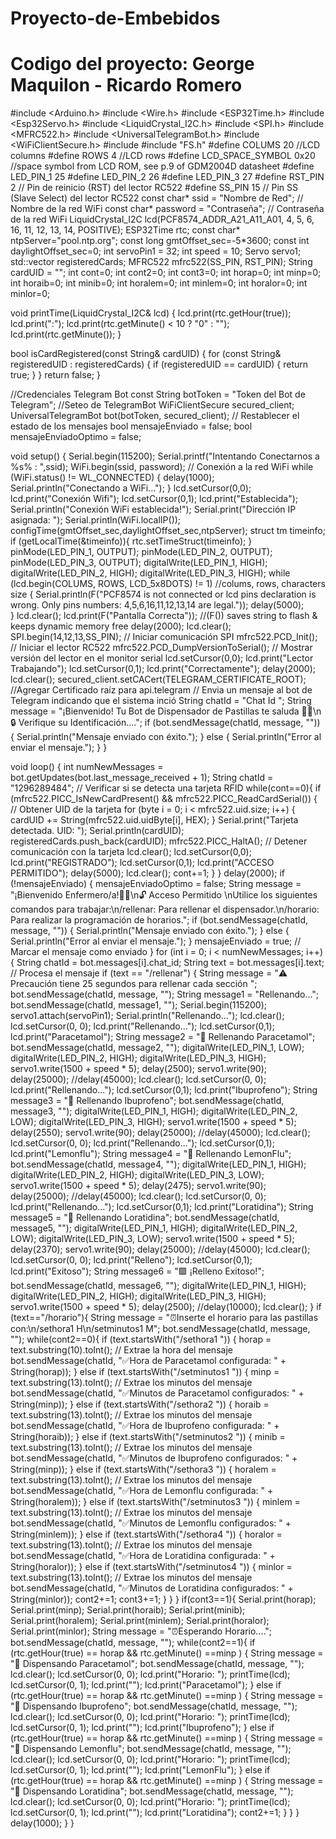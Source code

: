 # Proyecto-de-Embebidos
# Codigo del proyecto: George Maquilon - Ricardo Romero
#include <Arduino.h>
#include <Wire.h>
#include <ESP32Time.h>
#include <Esp32Servo.h>
#include <LiquidCrystal_I2C.h>
#include <SPI.h>
#include <MFRC522.h>
#include <UniversalTelegramBot.h>
#include <WiFiClientSecure.h>
#include <vector>
#include "FS.h"
#define COLUMS           20   //LCD columns
#define ROWS             4    //LCD rows
#define LCD_SPACE_SYMBOL 0x20 //space symbol from LCD ROM, see p.9 of GDM2004D datasheet
#define LED_PIN_1 25
#define LED_PIN_2 26
#define LED_PIN_3 27
#define RST_PIN         2    // Pin de reinicio (RST) del lector RC522
#define SS_PIN          15   // Pin SS (Slave Select) del lector RC522
const char* ssid = "Nombre de Red";       // Nombre de la red WiFi
const char* password = "Contraseña";   // Contraseña de la red WiFi
LiquidCrystal_I2C lcd(PCF8574_ADDR_A21_A11_A01, 4, 5, 6, 16, 11, 12, 13, 14, POSITIVE);
ESP32Time rtc;
const char* ntpServer="pool.ntp.org";
const long gmtOffset_sec=-5*3600;
const int daylightOffset_sec=0;
int servoPin1 = 32;
int speed = 10;
Servo servo1;
std::vector<String> registeredCards;
MFRC522 mfrc522(SS_PIN, RST_PIN); 
String cardUID = "";
int cont=0;
int cont2=0;
int cont3=0;
int horap=0;
int minp=0;
int horaib=0;
int minib=0;
int horalem=0;
int minlem=0;
int horalor=0;
int minlor=0;

void printTime(LiquidCrystal_I2C& lcd) {
  lcd.print(rtc.getHour(true));
  lcd.print(":");
  lcd.print(rtc.getMinute() < 10 ? "0" : "");
  lcd.print(rtc.getMinute());
}

bool isCardRegistered(const String& cardUID) {
  for (const String& registeredUID : registeredCards) {
    if (registeredUID == cardUID) {
      return true;
    }
  }
  return false;
}

//Credenciales Telegram Bot
const String botToken = "Token del Bot de Telegram";
//Seteo de TelegramBot
WiFiClientSecure secured_client;
UniversalTelegramBot bot(botToken, secured_client);
// Restablecer el estado de los mensajes
bool mensajeEnviado = false;
bool mensajeEnviadoOptimo = false;

void setup() {
Serial.begin(115200);
Serial.printf("Intentando Conectarnos a %s% : ",ssid);
WiFi.begin(ssid, password);   // Conexión a la red WiFi
while (WiFi.status() != WL_CONNECTED) {
  delay(1000);
  Serial.println("Conectando a WiFi...");
}
lcd.setCursor(0,0);
lcd.print("Conexión Wifi");
lcd.setCursor(0,1);
lcd.print("Establecida");
Serial.println("Conexión WiFi establecida!");
Serial.print("Dirección IP asignada: ");
Serial.println(WiFi.localIP());
configTime(gmtOffset_sec,daylightOffset_sec,ntpServer);
struct tm timeinfo;
if (getLocalTime(&timeinfo)){
  rtc.setTimeStruct(timeinfo);
}
pinMode(LED_PIN_1, OUTPUT);
pinMode(LED_PIN_2, OUTPUT);
pinMode(LED_PIN_3, OUTPUT);
digitalWrite(LED_PIN_1, HIGH); 
digitalWrite(LED_PIN_2, HIGH); 
digitalWrite(LED_PIN_3, HIGH); 
while (lcd.begin(COLUMS, ROWS, LCD_5x8DOTS) != 1) //colums, rows, characters size
{
    Serial.println(F("PCF8574 is not connected or lcd pins declaration is wrong. Only pins numbers: 4,5,6,16,11,12,13,14 are legal."));
    delay(5000);   
}
  lcd.clear();
  lcd.print(F("Pantalla Correcta"));    //(F()) saves string to flash & keeps dynamic memory free
  delay(2000);
  lcd.clear();
  SPI.begin(14,12,13,SS_PIN);           // Iniciar comunicación SPI
  mfrc522.PCD_Init();    // Iniciar el lector RC522
  mfrc522.PCD_DumpVersionToSerial();  // Mostrar versión del lector en el monitor serial
  lcd.setCursor(0,0);
  lcd.print("Lector Trabajando");
  lcd.setCursor(0,1);
  lcd.print("Correctamente");
  delay(2000);
  lcd.clear();
  secured_client.setCACert(TELEGRAM_CERTIFICATE_ROOT); //Agregar Certificado raíz para api.telegram 
  // Envia un mensaje al bot de Telegram indicando que el sistema inció
  String chatId = "Chat Id ";
  String message = "¡Bienvenido! Tu Bot de Dispensador de Pastillas te saluda 👨‍⚕️\n🔒 Verifique su Identificación...."; 
   if (bot.sendMessage(chatId, message, "")) {
    Serial.println("Mensaje enviado con éxito.");
   } else {
    Serial.println("Error al enviar el mensaje.");
  }
}

void loop() {
  int numNewMessages = bot.getUpdates(bot.last_message_received + 1); 
  String chatId = "1296289484";
  // Verificar si se detecta una tarjeta RFID
  while(cont==0){
    if (mfrc522.PICC_IsNewCardPresent() && mfrc522.PICC_ReadCardSerial()) {
    // Obtener UID de la tarjeta
    for (byte i = 0; i < mfrc522.uid.size; i++) {
      cardUID += String(mfrc522.uid.uidByte[i], HEX);
    } 
    Serial.print("Tarjeta detectada. UID: ");
    Serial.println(cardUID);
    registeredCards.push_back(cardUID);
    mfrc522.PICC_HaltA();   // Detener comunicación con la tarjeta
    lcd.clear();
    lcd.setCursor(0,0);
    lcd.print("REGISTRADO");
    lcd.setCursor(0,1);
    lcd.print("ACCESO PERMITIDO");
    delay(5000);
    lcd.clear();
    cont+=1;
    }
  }
  delay(2000);
  if (!mensajeEnviado) {
        mensajeEnviadoOptimo = false;
        String message = "¡Bienvenido Enfermero/a!👨‍⚕️\n🔓 Acceso Permitido \nUtilice los siguientes comandos para trabajar:\n/rellenar: Para rellenar el dispensador.\n/horario: Para realizar la programación de horarios.";
        if (bot.sendMessage(chatId, message, "")) {
          Serial.println("Mensaje enviado con éxito.");
        } else {
          Serial.println("Error al enviar el mensaje.");
        }
        mensajeEnviado = true; // Marcar el mensaje como enviado
      }
    for (int i = 0; i < numNewMessages; i++) {
    String chatId = bot.messages[i].chat_id;
    String text = bot.messages[i].text;
    // Procesa el mensaje
    if (text == "/rellenar") {
      String message = "⚠️ Precaución tiene 25 segundos para rellenar cada sección ";
      bot.sendMessage(chatId, message, "");
      String message1 = "Rellenando...";
      bot.sendMessage(chatId, message1, "");
      Serial.begin(115200);
      servo1.attach(servoPin1);
      Serial.println("Rellenando...");
      lcd.clear();
      lcd.setCursor(0, 0);
      lcd.print("Rellenando...");
      lcd.setCursor(0,1);
      lcd.print("Paracetamol");
      String message2 = "💊 Rellenando Paracetamol";
      bot.sendMessage(chatId, message2, "");
      digitalWrite(LED_PIN_1, LOW);  
      digitalWrite(LED_PIN_2, HIGH);
      digitalWrite(LED_PIN_3, HIGH);
      servo1.write(1500 + speed * 5);
      delay(2500);
      servo1.write(90);
      delay(25000);
      //delay(45000);
      lcd.clear();
      lcd.setCursor(0, 0);
      lcd.print("Rellenando...");
      lcd.setCursor(0,1);
      lcd.print("Ibuprofeno");
      String message3 = "💊 Rellenando Ibuprofeno";
      bot.sendMessage(chatId, message3, "");
      digitalWrite(LED_PIN_1, HIGH); 
      digitalWrite(LED_PIN_2, LOW); 
      digitalWrite(LED_PIN_3, HIGH); 
      servo1.write(1500 + speed * 5);
      delay(2550);
      servo1.write(90);
      delay(25000);
      //delay(45000);
      lcd.clear();
      lcd.setCursor(0, 0);
      lcd.print("Rellenando...");
      lcd.setCursor(0,1);
      lcd.print("Lemonflu");
      String message4 = "💊 Rellenando LemonFlu";
      bot.sendMessage(chatId, message4, "");
      digitalWrite(LED_PIN_1, HIGH); 
      digitalWrite(LED_PIN_2, HIGH); 
      digitalWrite(LED_PIN_3, LOW); 
      servo1.write(1500 + speed * 5);
      delay(2475);
      servo1.write(90);
      delay(25000);
      //delay(45000);
      lcd.clear();
      lcd.setCursor(0, 0);
      lcd.print("Rellenando...");
      lcd.setCursor(0,1);
      lcd.print("Loratidina");
      String message5 = "💊 Rellenando Loratidina";
      bot.sendMessage(chatId, message5, "");
      digitalWrite(LED_PIN_1, HIGH); 
      digitalWrite(LED_PIN_2, LOW); 
      digitalWrite(LED_PIN_3, LOW); 
      servo1.write(1500 + speed * 5);
      delay(2370);
      servo1.write(90);
      delay(25000);
      //delay(45000);
      lcd.clear();
      lcd.setCursor(0, 0);
      lcd.print("Relleno");
      lcd.setCursor(0,1);
      lcd.print("Exitoso");
      String message6 = "🟩 ¡Relleno Exitoso!";
      bot.sendMessage(chatId, message6, "");
      digitalWrite(LED_PIN_1, HIGH); 
      digitalWrite(LED_PIN_2, HIGH); 
      digitalWrite(LED_PIN_3, HIGH); 
      servo1.write(1500 + speed * 5);
      delay(2500);
      //delay(10000);
      lcd.clear();
    }
    if (text=="/horario"){
      String message = "⏰Inserte el horario para las pastillas con:\n/sethora1 H\n/setminutos1 M";
      bot.sendMessage(chatId, message, "");
      while(cont2==0){
        if (text.startsWith("/sethora1 ")) {
            horap = text.substring(10).toInt(); // Extrae la hora del mensaje
            bot.sendMessage(chatId, "✅Hora de Paracetamol configurada: " + String(horap));
          } else if (text.startsWith("/setminutos1 ")) {
            minp = text.substring(13).toInt(); // Extrae los minutos del mensaje
            bot.sendMessage(chatId, "✅Minutos de Paracetamol configurados: " + String(minp));
          } else if (text.startsWith("/sethora2 ")) {
            horaib = text.substring(13).toInt(); // Extrae los minutos del mensaje
            bot.sendMessage(chatId, "✅Hora de Ibuprofeno configurada: " + String(horaib));
          } else if (text.startsWith("/setminutos2 ")) {
            minib = text.substring(13).toInt(); // Extrae los minutos del mensaje
            bot.sendMessage(chatId, "✅Minutos de Ibuprofeno configurados: " + String(minp));
          } else if (text.startsWith("/sethora3 ")) {
            horalem = text.substring(13).toInt(); // Extrae los minutos del mensaje
            bot.sendMessage(chatId, "✅Hora de Lemonflu configurada: " + String(horalem));
          } else if (text.startsWith("/setminutos3 ")) {
            minlem = text.substring(13).toInt(); // Extrae los minutos del mensaje
            bot.sendMessage(chatId, "✅Minutos de Lemonflu configurados: " + String(minlem));
          } else if (text.startsWith("/sethora4 ")) {
            horalor = text.substring(13).toInt(); // Extrae los minutos del mensaje
            bot.sendMessage(chatId, "✅Hora de Loratidina configurada: " + String(horalor));
          } else if (text.startsWith("/setminutos4 ")) {
            minlor = text.substring(13).toInt(); // Extrae los minutos del mensaje
            bot.sendMessage(chatId, "✅Minutos de Loratidina configurados: " + String(minlor));
            cont2+=1;
            cont3+=1;
          }
      }
    }
    if(cont3==1){
      Serial.print(horap);
      Serial.print(minp);
      Serial.print(horaib);
      Serial.print(minib);
      Serial.print(horalem);
      Serial.print(minlem);
      Serial.print(horalor);
      Serial.print(minlor);
      String message = "⏰Esperando Horario....";
      bot.sendMessage(chatId, message, "");
      while(cont2==1){
      if (rtc.getHour(true) == horap && rtc.getMinute() ==minp ) {
          String message = "💊 Dispensando Paracetamol";
          bot.sendMessage(chatId, message, "");
          lcd.clear();
          lcd.setCursor(0, 0);
          lcd.print("Horario: ");
          printTime(lcd);
          lcd.setCursor(0, 1);
          lcd.print("");
          lcd.print("Paracetamol");
      } 
      else if (rtc.getHour(true) == horap && rtc.getMinute() ==minp ) {
          String message = "💊 Dispensando Ibuprofeno";
          bot.sendMessage(chatId, message, "");          
          lcd.clear();
          lcd.setCursor(0, 0);
          lcd.print("Horario: ");
          printTime(lcd);
          lcd.setCursor(0, 1);
          lcd.print("");
          lcd.print("Ibuprofeno");
      } 
      else if (rtc.getHour(true) == horap && rtc.getMinute() ==minp ) {
          String message = "💊 Dispensando Lemonflu";
          bot.sendMessage(chatId, message, "");
          lcd.clear();
          lcd.setCursor(0, 0);
          lcd.print("Horario: ");
          printTime(lcd);
          lcd.setCursor(0, 1);
          lcd.print("");
          lcd.print("LemonFlu");
      } 
      else if (rtc.getHour(true) == horap && rtc.getMinute() ==minp ) {
          String message = "💊 Dispensando Loratidina";
          bot.sendMessage(chatId, message, "");
          lcd.clear();
          lcd.setCursor(0, 0);
          lcd.print("Horario: ");
          printTime(lcd);
          lcd.setCursor(0, 1);
          lcd.print("");
          lcd.print("Loratidina");
          cont2+=1;
      } 
    }
  }
    delay(1000);
  }
}
